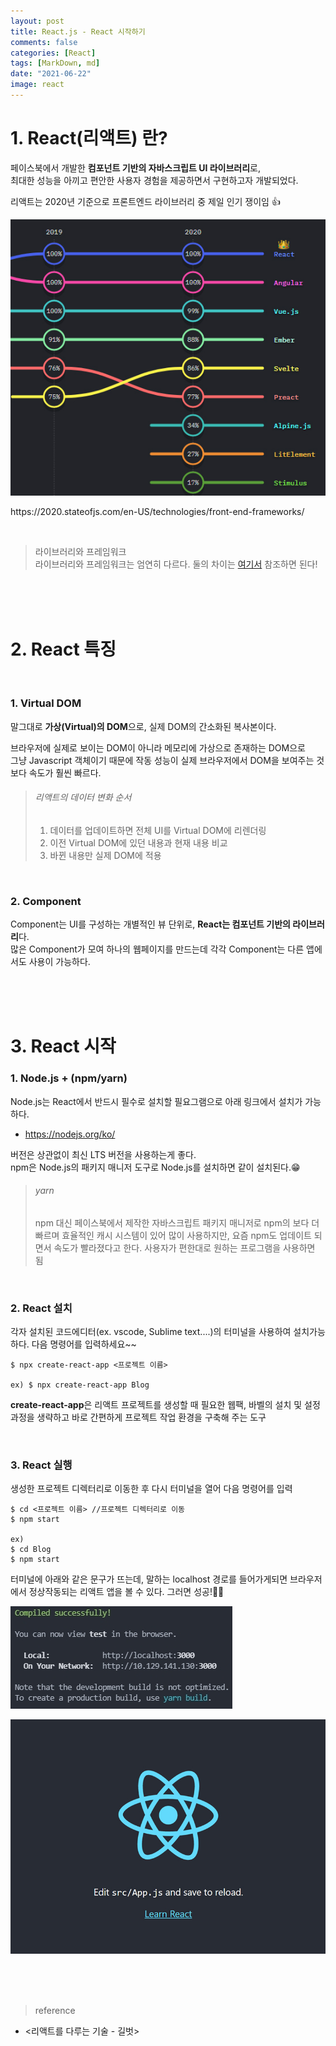 ```yaml
---
layout: post
title: React.js - React 시작하기
comments: false
categories: [React]
tags: [MarkDown, md]
date: "2021-06-22"
image: react
---
```


# 1. React(리액트) 란?

페이스북에서 개발한 **컴포넌트 기반의 자바스크립트 UI 라이브러리**로,  
최대한 성능을 아끼고 편안한 사용자 경험을 제공하면서 구현하고자 개발되었다.

리액트는 2020년 기준으로 프론트엔드 라이브러리 중 제일 인기 쟁이임 👍

![차트](/posts/react/react-1/chart-1.jpg)
<p class="sub_txt">https://2020.stateofjs.com/en-US/technologies/front-end-frameworks/</p>

<br>


> <subtitle>라이브러리와 프레임워크 </subtitle>  
> 라이브러리와 프레임워크는 엄연히 다르다. 둘의 차이는 [여기서](../2020-03-12-web-7) 참조하면 된다!

<br><br><br>

# 2. React 특징

<br>

### 1. Virtual DOM
말그대로 **가상(Virtual)의 DOM**으로, 실제 DOM의 간소화된 복사본이다.  

브라우저에 실제로 보이는 DOM이 아니라 메모리에 가상으로 존재하는 DOM으로  
그냥 Javascript 객체이기 때문에 작동 성능이 실제 브라우저에서 DOM을 보여주는 것 보다 속도가 훨씬 빠르다.
<br>

> ###### 리액트의 데이터 변화 순서
> 1. 데이터를 업데이트하면 전체 UI를 Virtual DOM에 리렌더링
> 2. 이전 Virtual DOM에 있던 내용과 현재 내용 비교
> 3. 바뀐 내용만 실제 DOM에 적용

<br>

### 2. Component
Component는 UI를 구성하는 개별적인 뷰 단위로, **React는 컴포넌트 기반의 라이브러리**다.  
많은 Component가 모여 하나의 웹페이지를 만드는데 각각 Component는 다른 앱에서도 사용이 가능하다.  


<br><br><br>

# 3. React 시작

### 1. Node.js + (npm/yarn)
Node.js는 React에서 반드시 필수로 설치할 필요그램으로 아래 링크에서 설치가 가능하다.  
- https://nodejs.org/ko/

버전은 상관없이 최신 LTS 버전을 사용하는게 좋다.  
npm은 Node.js의 패키지 매니저 도구로 Node.js를 설치하면 같이 설치된다.😁

> ###### yarn
> npm 대신 페이스북에서 제작한 자바스크립트 패키지 매니저로 npm의 보다 더 빠르며 효율적인 캐시 시스템이 있어 많이 사용하지만,
> 요즘 npm도 업데이트 되면서 속도가 빨라졌다고 한다. 사용자가 편한대로 원하는 프로그램을 사용하면 됨

<br>

### 2. React 설치
각자 설치된 코드에디터(ex. vscode, Sublime text....)의 터미널을 사용하여 설치가능하다.
다음 명령어를 입력하세요~~

```terminal
$ npx create-react-app <프로젝트 이름>

ex) $ npx create-react-app Blog
```

**create-react-app**은 리액트 프로젝트를 생성할 때 필요한 웹팩, 바벨의 설치 및 설정과정을 생략하고 바로 간편하게 프로젝트 작업 환경을 구축해 주는 도구

<br>

### 3. React 실행
생성한 프로젝트 디렉터리로 이동한 후 다시 터미널을 열어 다음 명령어를 입력
```terminal
$ cd <프로젝트 이름> //프로젝트 디렉터리로 이동
$ npm start

ex)
$ cd Blog
$ npm start
```

터미널에 아래와 같은 문구가 뜨는데, 말하는 localhost 경로를 들어가게되면 브라우저에서 정상작동되는 리액트 앱을 볼 수 있다. 그러면 성공!🎉🎉

![터미널](/posts/react/react-1/terminal-1.jpg)


![성공 이미지](/posts/react/react-1/web-1.jpg)

<br><br><br>

> <subtitle>reference</subtitle>

-   <리액트를 다루는 기술 - 길벗>
